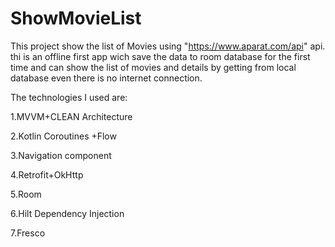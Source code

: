 # ShowMovieList

This project show the list of Movies using "https://www.aparat.com/api" api.
thi is an offline first app wich save the data to room database for the first time and can show the list of movies and details by getting from local database
even there is no internet connection.

The technologies I used are:

1.MVVM+CLEAN Architecture

2.Kotlin Coroutines +Flow

3.Navigation component

4.Retrofit+OkHttp

5.Room

6.Hilt Dependency Injection

7.Fresco
